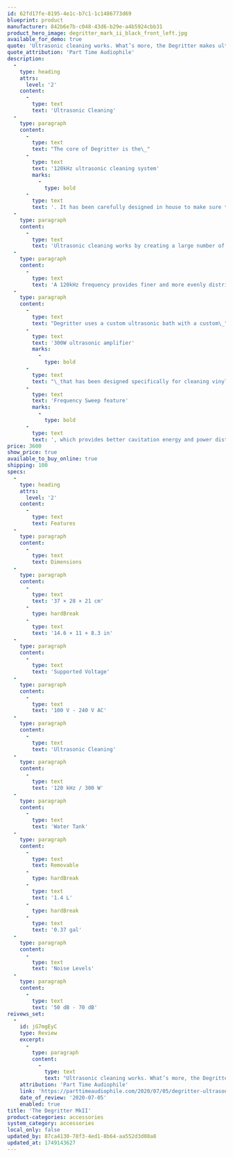 ```yaml
---
id: 62fd17fe-8195-4e1c-b7c1-1c1486773d69
blueprint: product
manufacturer: 842b6e7b-c048-43d6-b29e-a4b5924cbb31
product_hero_image: degritter_mark_ii_black_front_left.jpg
available_for_demo: true
quote: 'Ultrasonic cleaning works. What’s more, the Degritter makes ultrasonically cleaning LPs about as convenient as LP cleaning can get.'
quote_attribution: 'Part Time Audiophile'
description:
  -
    type: heading
    attrs:
      level: '2'
    content:
      -
        type: text
        text: 'Ultrasonic Cleaning'
  -
    type: paragraph
    content:
      -
        type: text
        text: "The core of Degritter is the\_"
      -
        type: text
        text: '120kHz ultrasonic cleaning system'
        marks:
          -
            type: bold
      -
        type: text
        text: '. It has been carefully designed in house to make sure that records are cleaned thoroughly and without any damage to the surface of the record.'
  -
    type: paragraph
    content:
      -
        type: text
        text: 'Ultrasonic cleaning works by creating a large number of microscopical bubbles in the cleaning bath, a phenomena called cavitation. The bubbles are a vacuum created by high frequency pressure waves moving through the water. Every ultrasonic cycle bubbles are formed and collapsed, releasing energy as heat and minuscule strong water jets. These effects combined thoroughly clean all surfaces down to a microscopic level.'
  -
    type: paragraph
    content:
      -
        type: text
        text: 'A 120kHz frequency provides finer and more evenly distributed cleaning action than lower frequency systems. In fact, this technology at even higher frequencies is used to clean parts in the semiconductor industry, where surfaces need to be pure on a molecular level.'
  -
    type: paragraph
    content:
      -
        type: text
        text: "Degritter uses a custom ultrasonic bath with a custom\_"
      -
        type: text
        text: '300W ultrasonic amplifier'
        marks:
          -
            type: bold
      -
        type: text
        text: "\_that has been designed specifically for cleaning vinyl records. The cleaning bath has four ultrasonic transducers (emitters), two on both sides covering the whole record. Degritter also comes with\_"
      -
        type: text
        text: 'Frequency Sweep feature'
        marks:
          -
            type: bold
      -
        type: text
        text: ', which provides better cavitation energy and power distribution. Degritter is the only cleaning solution on the market working at 120kHz and having the Frequency Sweep feature.'
price: 3600
show_price: true
available_to_buy_online: true
shipping: 100
specs:
  -
    type: heading
    attrs:
      level: '2'
    content:
      -
        type: text
        text: Features
  -
    type: paragraph
    content:
      -
        type: text
        text: Dimensions
  -
    type: paragraph
    content:
      -
        type: text
        text: '37 × 28 × 21 cm'
      -
        type: hardBreak
      -
        type: text
        text: '14.6 × 11 × 8.3 in'
  -
    type: paragraph
    content:
      -
        type: text
        text: 'Supported Voltage'
  -
    type: paragraph
    content:
      -
        type: text
        text: '100 V - 240 V AC'
  -
    type: paragraph
    content:
      -
        type: text
        text: 'Ultrasonic Cleaning'
  -
    type: paragraph
    content:
      -
        type: text
        text: '120 kHz / 300 W'
  -
    type: paragraph
    content:
      -
        type: text
        text: 'Water Tank'
  -
    type: paragraph
    content:
      -
        type: text
        text: Removable
      -
        type: hardBreak
      -
        type: text
        text: '1.4 L'
      -
        type: hardBreak
      -
        type: text
        text: '0.37 gal'
  -
    type: paragraph
    content:
      -
        type: text
        text: 'Noise Levels'
  -
    type: paragraph
    content:
      -
        type: text
        text: '50 dB - 70 dB'
reivews_set:
  -
    id: jG7mgEyC
    type: Review
    excerpt:
      -
        type: paragraph
        content:
          -
            type: text
            text: "Ultrasonic cleaning works. What’s more, the Degritter makes ultrasonically cleaning LPs about as convenient as LP cleaning can get.\_\_"
    attribution: 'Part Time Audiophile'
    link: 'https://parttimeaudiophile.com/2020/07/05/degritter-ultrasonic-record-cleaning-machine-review/'
    date_of_review: '2020-07-05'
    enabled: true
title: 'The Degritter MkII'
product-categories: accessories
system_category: accessories
local_only: false
updated_by: 87ca4130-78f3-4ed1-8b64-aa552d3d08a8
updated_at: 1749143627
---
```

